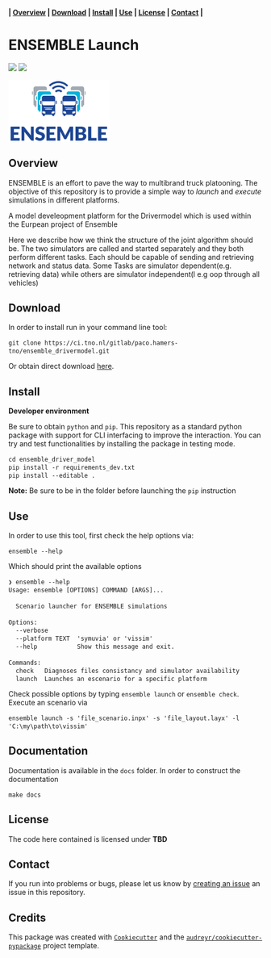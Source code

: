 **| [Overview](#overview) | [Download](#download) | [Install](#install) | [Use](#use) | [License](#license) | [Contact](#contact) |**

# ENSEMBLE Launch 

![](https://img.shields.io/badge/platform-VISSIM-blue) ![](https://img.shields.io/badge/platform-SymuVia-green) 

<img src="docs/img/logo.png" alt="drawing" align="middle" width="200" />

## Overview 

ENSEMBLE is an effort to pave the way to multibrand truck platooning. The objective of this repository is to provide a simple way to *launch* and *execute* simulations in different platforms. 

A model develeopment platform for the Drivermodel which is used within the Eurpean project of Ensemble


Here we describe how we think the structure of the joint algorithm should be. The two simulators are called and started separately and they both perform different tasks.  Each should be capable of sending and retrieving network and status data. Some Tasks are simulator dependent(e.g. retrieving data) while others are simulator independent(l e.g oop through all vehicles)


## Download

In order to install run in your command line tool:

```{bash}
git clone https://ci.tno.nl/gitlab/paco.hamers-tno/ensemble_drivermodel.git
```
Or obtain direct download [here](https://ci.tno.nl/gitlab/paco.hamers-tno/ensemble_drivermodel/-/archive/master/ensemble_drivermodel-master.zip). 


## Install 

**Developer environment**

Be sure to obtain `python` and `pip`.  This repository as a standard python package with support for CLI interfacing to improve the interaction. 
You can try and test functionalities by installing the package in testing mode.

```
cd ensemble_driver_model 
pip install -r requirements_dev.txt 
pip install --editable . 
```
**Note:** Be sure to be in the folder before launching the `pip` instruction

## Use 

In order to use this tool, first check the help options via:

```
ensemble --help
```

Which should print the available options 

```
❯ ensemble --help
Usage: ensemble [OPTIONS] COMMAND [ARGS]...

  Scenario launcher for ENSEMBLE simulations

Options:
  --verbose
  --platform TEXT  'symuvia' or 'vissim'
  --help           Show this message and exit.

Commands:
  check   Diagnoses files consistancy and simulator availability
  launch  Launches an escenario for a specific platform
```

Check possible options by typing `ensemble launch` or `ensemble check`. Execute an scenario via 

```
ensemble launch -s 'file_scenario.inpx' -s 'file_layout.layx' -l 'C:\my\path\to\vissim'
```

## Documentation 

Documentation is available in the `docs` folder. In order to construct the documentation 

```
make docs 
```

## License 

The code here contained is licensed under **TBD**

## Contact 

If you run into problems or bugs, please let us know by [creating an issue](https://ci.tno.nl/gitlab/paco.hamers-tno/ensemble_drivermodel/issues/new) an issue in this repository.

## Credits 

This package was created with [`Cookiecutter`](https://github.com/audreyr/cookiecutter) and the [`audreyr/cookiecutter-pypackage`](https://github.com/audreyr/cookiecutter-pypackage) project template.